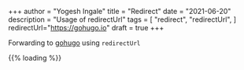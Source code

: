 +++
author = "Yogesh Ingale"
title = "Redirect"
date = "2021-06-20"
description = "Usage of redirectUrl"
tags = [
    "redirect", "redirectUrl",
]
redirectUrl="https://gohugo.io"
draft = true
+++

Forwarding to [gohugo](https://gohugo.io) using `redirectUrl`

{{% loading %}}
